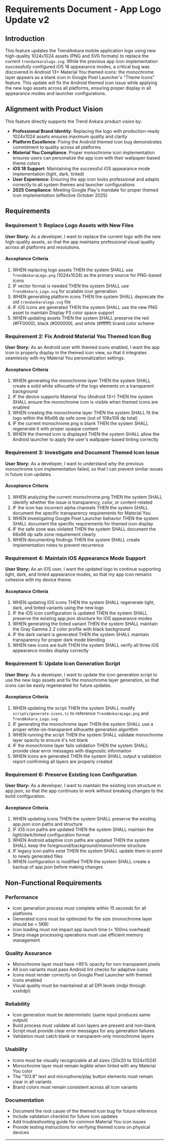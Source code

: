 # Requirements Document - App Logo Update v2

## Introduction

This feature updates the TrendAnkara mobile application logo using new high-quality 1024x1024 assets (PNG and SVG formats) to replace the current `trendankaralogo.svg`. While the previous app icon implementation successfully configured iOS 18 appearance modes, a critical bug was discovered in Android 13+ Material You themed icons: the monochrome layer appears as a blank icon in Google Pixel Launcher's "Theme Icons" feature. This update will fix the Android themed icon issue while applying the new logo assets across all platforms, ensuring proper display in all appearance modes and launcher configurations.

## Alignment with Product Vision

This feature directly supports the Trend Ankara product vision by:
- **Professional Brand Identity**: Replacing the logo with production-ready 1024x1024 assets ensures maximum quality and clarity
- **Platform Excellence**: Fixing the Android themed icon bug demonstrates commitment to quality across all platforms
- **Material You Compliance**: Proper monochrome icon implementation ensures users can personalize the app icon with their wallpaper-based theme colors
- **iOS 18 Support**: Maintaining the successful iOS appearance mode implementation (light, dark, tinted)
- **User Experience**: Ensuring the app icon looks professional and adapts correctly to all system themes and launcher configurations
- **2025 Compliance**: Meeting Google Play's mandate for proper themed icon implementation (effective October 2025)

## Requirements

### Requirement 1: Replace Logo Assets with New Files

**User Story:** As a developer, I want to replace the current logo with the new high-quality assets, so that the app maintains professional visual quality across all platforms and resolutions.

#### Acceptance Criteria

1. WHEN replacing logo assets THEN the system SHALL use `TrendAnkaraLogo.png` (1024x1024) as the primary source for PNG-based icons
2. IF vector format is needed THEN the system SHALL use `TrendAnkara_Logo.svg` for scalable icon generation
3. WHEN generating platform icons THEN the system SHALL deprecate the old `trendankaralogo.svg` file
4. IF iOS icons are generated THEN the system SHALL use the new PNG asset to maintain Display P3 color space support
5. WHEN updating assets THEN the system SHALL preserve the red (#FF0000), black (#000000), and white (#ffffff) brand color scheme

### Requirement 2: Fix Android Material You Themed Icon Bug

**User Story:** As an Android user with themed icons enabled, I want the app icon to properly display in the themed icon view, so that it integrates seamlessly with my Material You personalization settings.

#### Acceptance Criteria

1. WHEN generating the monochrome layer THEN the system SHALL create a solid white silhouette of the logo elements on a transparent background
2. IF the device supports Material You (Android 13+) THEN the system SHALL ensure the monochrome icon is visible when themed icons are enabled
3. WHEN creating the monochrome layer THEN the system SHALL fit the logo within the 66x66 dp safe zone (out of 108x108 dp total)
4. IF the current monochrome.png is blank THEN the system SHALL regenerate it with proper opaque content
5. WHEN the themed icon is displayed THEN the system SHALL allow the Android launcher to apply the user's wallpaper-based tinting correctly

### Requirement 3: Investigate and Document Themed Icon Issue

**User Story:** As a developer, I want to understand why the previous monochrome icon implementation failed, so that I can prevent similar issues in future icon updates.

#### Acceptance Criteria

1. WHEN analyzing the current monochrome.png THEN the system SHALL identify whether the issue is transparency, color, or content-related
2. IF the icon has incorrect alpha channels THEN the system SHALL document the specific transparency requirements for Material You
3. WHEN investigating Google Pixel Launcher behavior THEN the system SHALL document the specific requirements for themed icon display
4. IF the safe zone was violated THEN the system SHALL document the 66x66 dp safe zone requirement clearly
5. WHEN documenting findings THEN the system SHALL create implementation notes to prevent recurrence

### Requirement 4: Maintain iOS Appearance Mode Support

**User Story:** As an iOS user, I want the updated logo to continue supporting light, dark, and tinted appearance modes, so that my app icon remains cohesive with my device theme.

#### Acceptance Criteria

1. WHEN updating iOS icons THEN the system SHALL regenerate light, dark, and tinted variants using the new logo
2. IF the iOS icon configuration is updated THEN the system SHALL preserve the existing app.json structure for iOS appearance modes
3. WHEN generating the tinted variant THEN the system SHALL maintain the Gray Gamma 2.2 color profile with black background
4. IF the dark variant is generated THEN the system SHALL maintain transparency for proper dark mode blending
5. WHEN new icons are built THEN the system SHALL verify all three iOS appearance modes display correctly

### Requirement 5: Update Icon Generation Script

**User Story:** As a developer, I want to update the icon generation script to use the new logo assets and fix the monochrome layer generation, so that icons can be easily regenerated for future updates.

#### Acceptance Criteria

1. WHEN updating the script THEN the system SHALL modify `scripts/generate-icons.ts` to reference `TrendAnkaraLogo.png` and `TrendAnkara_Logo.svg`
2. IF generating the monochrome layer THEN the system SHALL use a proper white-on-transparent silhouette generation algorithm
3. WHEN running the script THEN the system SHALL validate monochrome layer opacity to ensure it's not blank
4. IF the monochrome layer fails validation THEN the system SHALL provide clear error messages with diagnostic information
5. WHEN icons are generated THEN the system SHALL output a validation report confirming all layers are properly created

### Requirement 6: Preserve Existing Icon Configuration

**User Story:** As a developer, I want to maintain the existing icon structure in app.json, so that the app continues to work without breaking changes to the build configuration.

#### Acceptance Criteria

1. WHEN updating icons THEN the system SHALL preserve the existing app.json icon paths and structure
2. IF iOS icon paths are updated THEN the system SHALL maintain the light/dark/tinted configuration format
3. WHEN Android adaptive icon paths are updated THEN the system SHALL keep the foreground/background/monochrome structure
4. IF legacy icon paths exist THEN the system SHALL update them to point to newly generated files
5. WHEN configuration is modified THEN the system SHALL create a backup of app.json before making changes

## Non-Functional Requirements

### Performance
- Icon generation process must complete within 15 seconds for all platforms
- Generated icons must be optimized for file size (monochrome layer should be < 5KB)
- Icon loading must not impact app launch time (< 100ms overhead)
- Sharp image processing operations must use efficient memory management

### Quality Assurance
- Monochrome layer must have >95% opacity for non-transparent pixels
- All icon variants must pass Android lint checks for adaptive icons
- Icons must render correctly on Google Pixel Launcher with themed icons enabled
- Visual quality must be maintained at all DPI levels (mdpi through xxxhdpi)

### Reliability
- Icon generation must be deterministic (same input produces same output)
- Build process must validate all icon layers are present and non-blank
- Script must provide clear error messages for any generation failures
- Validation must catch blank or transparent-only monochrome layers

### Usability
- Icons must be visually recognizable at all sizes (20x20 to 1024x1024)
- Monochrome layer must remain legible when tinted with any Material You color
- The "103.8" text and microphone/play button elements must remain clear in all variants
- Brand colors must remain consistent across all icon variants

### Documentation
- Document the root cause of the themed icon bug for future reference
- Include validation checklist for future icon updates
- Add troubleshooting guide for common Material You icon issues
- Provide testing instructions for verifying themed icons on physical devices

---
